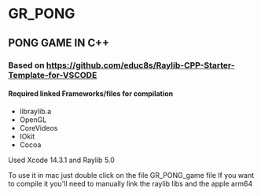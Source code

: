 # GR_PONG
## PONG GAME IN C++
### Based on https://github.com/educ8s/Raylib-CPP-Starter-Template-for-VSCODE

#### Required linked Frameworks/files for compilation
- libraylib.a
- OpenGL
- CoreVideos
- IOkit
- Cocoa

Used Xcode 14.3.1 and Raylib 5.0

To use it in mac just double click on the file GR_PONG_game file
If you want to compile it you'll need to manually link the raylib libs and the apple arm64
